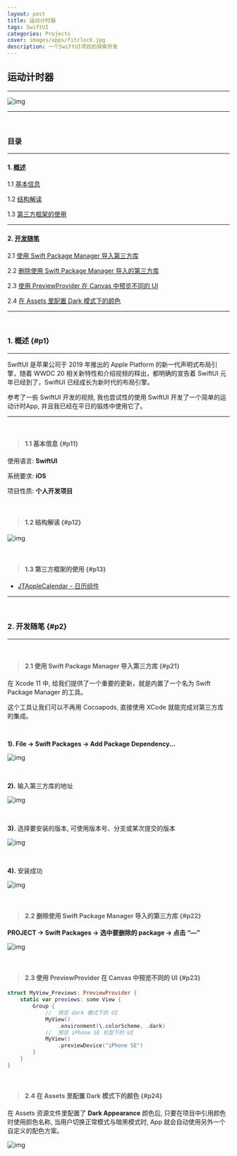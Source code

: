 ```yaml
---
layout: post
title: 运动计时器
tags: SwiftUI
categories: Projects
cover: images/apps/fitclock.jpg
description: 一个SwiftUI项目的探索开发
---
```


## 运动计时器

---

![img](/images/apps/fitclock.jpg)

---

<br>

### 目录

---

#### 1. [概述](#p1)

1.1 [基本信息](#p11)

1.2 [结构解读](#p12)

1.3 [第三方框架的使用](#p13)

---

#### 2. [开发随笔](#p2)

2.1 [使用 Swift Package Manager 导入第三方库](#p21)

2.2 [删除使用 Swift Package Manager 导入的第三方库](#p22)

2.3 [使用 PreviewProvider 在 Canvas 中预览不同的 UI](#p23)

2.4 [在 Assets 里配置 Dark 模式下的颜色](#p24)

---

<br>

### 1. 概述 {#p1}

---

SwiftUI 是苹果公司于 2019 年推出的 Apple Platform 的新一代声明式布局引擎，随着 WWDC 20 相关新特性和介绍视频的释出，都明确的宣告着 SwiftUI 元年已经到了，SwiftUI 已经成长为新时代的布局引擎。

参考了一些 SwiftUI 开发的视频, 我也尝试性的使用 SwiftUI 开发了一个简单的运动计时App, 并且我已经在平日的锻炼中使用它了。 

---

<br>

> #### 1.1 基本信息 {#p11}

使用语言: **SwiftUI**

系统要求: **iOS**

项目性质: **个人开发项目**

<br>

> #### 1.2 结构解读 {#p12}

![img](/images/fit_clock/p12.jpg)

<br>

> #### 1.3 第三方框架的使用 {#p13}

* [JTAppleCalendar - 日历组件]()

---

<br>

### 2. 开发随笔 {#p2}

---

<br>

> #### 2.1 使用 Swift Package Manager 导入第三方库 {#p21}

在 Xcode 11 中, 给我们提供了一个重要的更新，就是内置了一个名为 Swift Package Manager 的工具。

这个工具让我们可以不再用 Cocoapods, 直接使用 XCode 就能完成对第三方库的集成。

<br>

**1). File -> Swift Packages -> Add Package Dependency...**

![img](/images/fit_clock/p21_1.jpg)

<br>

**2).** 输入第三方库的地址

![img](/images/fit_clock/p21_2.jpg) 

<br>

**3).** 选择要安装的版本, 可使用版本号、分支或某次提交的版本

![img](/images/fit_clock/p21_3.jpg)

<br>

**4).** 安装成功

![img](/images/fit_clock/p21_4.jpg)

<br>

> #### 2.2 删除使用 Swift Package Manager 导入的第三方库 {#p22}

**PROJECT -> Swift Packages -> 选中要删除的 package -> 点击 “—”**

![img](/images/fit_clock/p21_5.jpg) 

<br>

> #### 2.3 使用 PreviewProvider 在 Canvas 中预览不同的 UI {#p23}

```swift
struct MyView_Previews: PreviewProvider {
    static var previews: some View {
        Group {
            //  预览 dark 模式下的 UI
            MyView()
                .environment(\.colorScheme, .dark)
            //  预览 iPhone SE 机型下的 UI
            MyView()
                .previewDevice("iPhone SE")
        }
    }
}
```

<br>

> #### 2.4 在 Assets 里配置 Dark 模式下的颜色 {#p24}

在 Assets 资源文件里配置了 **Dark Appearance** 颜色后, 只要在项目中引用颜色时使用颜色名称, 当用户切换正常模式与暗黑模式时, App 就会自动使用另外一个自定义的配色方案。

![img](/images/fit_clock/p24.jpg) 
